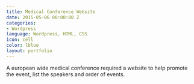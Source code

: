```yaml
---
title: Medical Conference Website
date: 2015-05-06 00:00:00 Z
categories:
- Wordpress
language: Wordpress, HTML, CSS
icon: cell
color: lblue
layout: portfolio
---
```


A european wide medical conference required a website to help promote the event, list the speakers and order of events.
